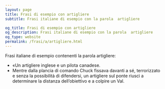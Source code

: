 ```yaml
---
layout: page
title: Frasi di esempio con artigliere 
subtitle: Frasi italiane di esempio con la parola  artigliere

og_title: Frasi di esempio con artigliere 
og_description: Frasi italiane di esempio con la parola  artigliere
og_type: website
permalink: /frasi/a/artigliere.html
---
```


Frasi italiane di esempio contenenti la parola artigliere:


- «Un artigliere inglese e un pilota canadese.
- Mentre dalla plancia di comando Chuck fissava davanti a sé, terrorizzato e senza la possibilità di difendersi, un artigliere sul ponte riuscì a determinare la distanza dell’obiettivo e a colpire un Val.
